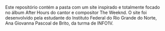 Este repositório contém a pasta com um site inspirado e totalmente focado no álbum After Hours do cantor e compositor The Weeknd. O site foi desenvolvido pela estudante do Instituto Federal do Rio Grande do Norte, Ana Giovanna Pascoal de Brito, da turma de INFO1V.
